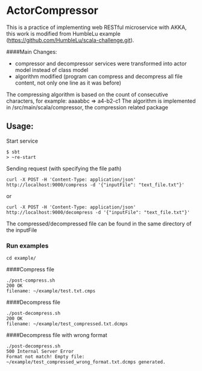 # ActorCompressor

This is a practice of implementing web RESTful microservice with AKKA, this work is modified from HumbleLu example (https://github.com/HumbleLu/scala-challenge.git).

####Main Changes:
- compressor and decompressor services were transformed into actor model instead of class model
- algorithm modified (program can compress and decompress all file content, not only one line as it was before)

The compressing algorithm is based on the count of consecutive characters, for example: aaaabbc => a4-b2-c1 The algorithm is implemented in /src/main/scala/compressor, the compression related package

## Usage:

Start service

```
$ sbt
> ~re-start
```

Sending request (with specifying the file path)

```
curl -X POST -H 'Content-Type: application/json' http://localhost:9000/compress -d '{"inputFile": "text_file.txt"}'
```

or

```
curl -X POST -H 'Content-Type: application/json' http://localhost:9000/decompress -d '{"inputFile": "text_file.txt"}'
```

The compressed/decompressed file can be found in the same directory of the inputFile

### Run examples
```
cd example/
```

####Compress file
```
./post-compress.sh
200 OK
filename: ~/example/test.txt.cmps
```

####Decompress file
```
./post-decompress.sh
200 OK
filename: ~/example/test_compressed.txt.dcmps
```

####Decompress file with wrong format
```
./post-decompress.sh
500 Internal Server Error
Format not match! Empty file: ~/example/test_compressed_wrong_format.txt.dcmps generated.
```
